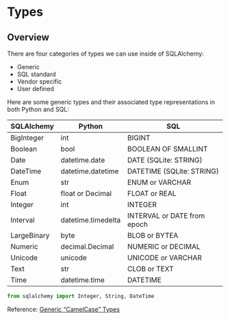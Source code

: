 # Types

## Overview

There are four categories of types we can use inside of SQLAlchemy:
- Generic
- SQL standard
- Vendor specific
- User defined


Here are some generic types and their associated type representations in both Python and SQL:

| SQLAlchemy  | Python             | SQL                         |
|-------------|--------------------|-----------------------------|
| BigInteger  | int                | BIGINT                      |
| Boolean     | bool               | BOOLEAN OF SMALLINT         |
| Date        | datetime.date      | DATE (SQLite: STRING)       |
| DateTime    | datetime.datetime  | DATETIME (SQLite: STRING)    |
| Enum        | str                | ENUM or VARCHAR             |
| Float       | float or Decimal   | FLOAT or REAL               |
| Integer     | int                | INTEGER                     |
| Interval    | datetime.timedelta | INTERVAL or DATE from epoch |
| LargeBinary | byte               | BLOB or BYTEA               |
| Numeric     | decimal.Decimal    | NUMERIC or DECIMAL          |
| Unicode     | unicode            | UNICODE or VARCHAR          |
| Text        | str                | CLOB or TEXT                |
| Time        | datetime.time      | DATETIME                    |

```py
from sqlalchemy import Integer, String, DateTime
```

Reference: [Generic “CamelCase” Types](https://docs.sqlalchemy.org/en/14/core/type_basics.html#generic-camelcase-types)
